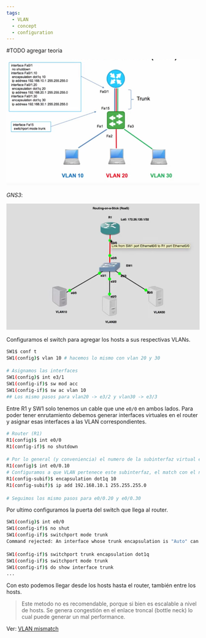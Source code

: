 ```yaml
---
tags:
  - VLAN
  - concept
  - configuration
---
```


#TODO agregar teoria

![](_anexos_/Screenshot%20from%202023-12-27%2012-24-31.png)

*GNS3*:

![](_anexos_/Screenshot%20from%202023-12-27%2012-25-28.png)

Configuramos el switch para agregar los hosts a sus respectivas VLANs.

``` bash
SW1$ conf t
SW1(config)$ vlan 10 # hacemos lo mismo con vlan 20 y 30

# Asignamos las interfaces
SW1(config)$ int e3/1
SW1(config-if)$ sw mod acc
SW1(config-if)$ sw ac vlan 10
## Los mismo pasos para vlan20 -> e3/2 y vlan30 -> e3/3
```

Entre R1 y SW1 solo tenemos un cable que une `e0/0` en ambos lados. Para poder tener enrutamiento debemos generar interfaces virtuales en el router y asignar esas interfaces a las VLAN correspondientes.

``` bash
# Router (R1)
R1(config)$ int e0/0
R1(config-if)$ no shutdown

# Por lo general (y conveniencia) el numero de la subinterfaz virtual es el mismo que le de la VLAN
R1(config)$ int e0/0.10
# Configuramos a que VLAN pertenece este subinterfaz, el match con el numero de VLAN es obligatorio
R1(config-subif)$ encapsulation dot1q 10
R1(config-subif)$ ip add 192.168.10.1 255.255.255.0

# Seguimos los mismo pasos para e0/0.20 y e0/0.30
```

Por ultimo configuramos la puerta del switch que llega al router. 

``` bash
SW1(config)$ int e0/0
SW1(config-if)$ no shut
SW1(config-if)$ switchport mode trunk
Command rejected: An interface whose trunk encapsulation is "Auto" can not be configured to "trunk" mode.

SW1(config-if)$ switchport trunk encapsulation dot1q
SW1(config-if)$ switchport mode trunk
SW1(config-if)$ do show interface trunk
...

```

Con esto podemos llegar desde los hosts hasta el router, también entre los hosts. 

> Este metodo no es recomendable, porque si bien es escalable a nivel de hosts. Se genera congestión en el enlace troncal (bottle neck) lo cual puede generar un mal performance.


Ver: [VLAN mismatch](../VLAN/VLAN%20mismatch.md)